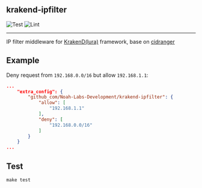 ## krakend-ipfilter

![Test](https://github.com/Noah-Labs-Development/krakend-ipfilter/workflows/Test/badge.svg) ![Lint](https://github.com/Noah-Labs-Development/krakend-ipfilter/workflows/Lint/badge.svg)

---

IP filter middleware for [KrakenD(lura)](github.com/luraproject/lura) framework, base on [cidranger](https://github.com/yl2chen/cidranger)

## Example

Deny request from `192.168.0.0/16` but allow `192.168.1.1`:

```json
...
    "extra_config": {
        "github_com/Noah-Labs-Development/krakend-ipfilter": {
            "allow": [
                "192.168.1.1"
            ],
            "deny": [
                "192.168.0.0/16"
            ]
        }
    }
...
```

## Test

```
make test
```
